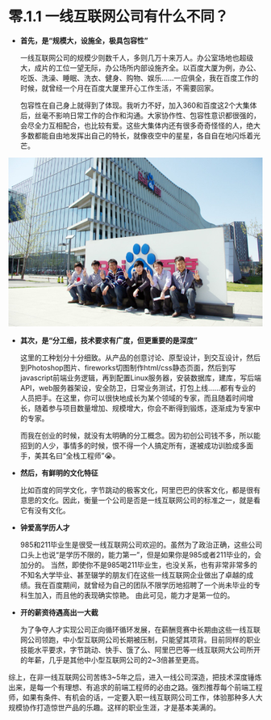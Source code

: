 # 零.1.1 一线互联网公司有什么不同？

* **首先，是“规模大，设施全，极具包容性”**

  一线互联网公司的规模少则数千人，多则几万十来万人。办公室场地也超级大，成片的工位一望无际，办公场所内部设施齐全。以百度大厦为例，办公、吃饭、洗澡、睡眠、洗衣、健身、购物、娱乐……一应俱全，我在百度工作的时候，就曾经一个月在百度大厦里开心工作生活，不需要回家。

  包容性在自己身上就得到了体现。我听力不好，加入360和百度这2个大集体后，丝毫不影响日常工作的合作和沟通。大家协作性、包容性意识都很强的，会尽全力互相配合，也比较有爱。这些大集体内还有很多奇奇怪怪的人，绝大多数都能自由地发挥出自己的特长，就像夜空中的星星，各自自在地闪烁着光芒。

![&#x8EAB;&#x540E;&#x662F;&#x767E;&#x5EA6;&#x5927;&#x53A6;&#x4E0E;&#x6211;&#x7684;&#x5C0F;&#x4F19;&#x4F34;&#x4EEC;&#xFF0C;&#x6444;&#x4E8E;2013&#x5E74;](.gitbook/assets/baidu.jpeg)

* **其次，是“分工细，技术要求有广度，但更重要的是深度”**

  这里的工种划分十分细致。从产品的创意讨论、原型设计，到交互设计，然后到Photoshop图片、fireworks切图制作html/css静态页面，然后到写javascript前端业务逻辑，再到配置Linux服务器，安装数据库，建库，写后端API，web服务器架设，安全防卫，日常业务测试，打包上线……都有专业的人员把手。在这里，你可以很快地成长为某个领域的专家，而且随着时间增长，随着参与项目数量增加、规模增大，你会不断得到锻炼，逐渐成为专家中的专家。

  而我在创业的时候，就没有太明确的分工概念。因为初创公司钱不多，所以能招到的人少，事情多的时候，恨不得一个人搞定所有，遂被成功训脸成多面手，美其名曰“全栈工程师”😭。

* **然后，有鲜明的文化特征**

  比如百度的同学文化，字节跳动的极客文化，阿里巴巴的侠客文化，都是很有意思的文化。因此，衡量一个公司是否是一线互联网公司的标准之一，就是看它有没有文化。

* **钟爱高学历人才**

  985和211毕业生是很受一线互联网公司欢迎的。虽然为了政治正确，这些公司口头上也说“是学历不限的，能力第一”，但是如果你是985或者211毕业的，会加分的。 当然，即使你不是985喝211毕业生，也没关系，也有非常非常多的不知名大学毕业、甚至辍学的朋友们在这些一线互联网企业做出了卓越的成绩。我在百度期间，就曾经为自己的团队不限学历地招聘了一个尚未毕业的专科生加入，而且他的表现确实惊艳。 由此可见，能力才是第一位的。

* **开的薪资待遇高出一大截**

  为了争夺人才实现公司正向循环循环发展，在薪酬竞赛中长期由这些一线互联网公司领跑，中小型互联网公司长期被压制，只能望其项背。目前同样的职业技能水平要求，字节跳动、快手、饿了么、阿里巴巴等一线互联网大公司所开的年薪，几乎是其他中小型互联网公司的2~3倍甚至更高。

综上，在非一线互联网公司苦练3~5年之后，进入一线公司深造，把技术深度锤炼出来，是每一个有理想、有追求的前端工程师的必由之路。强烈推荐每个前端工程师，如果有条件、有机会的话，一定要入职一线互联网公司工作，体验那种多人大规模协作打造惊世产品的乐趣。这样的职业生涯，才是基本美满的。

